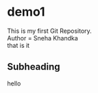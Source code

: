 # demo1
This is my first Git Repository.
<br>
Author = Sneha Khandka
<br>
that is it
## Subheading
hello